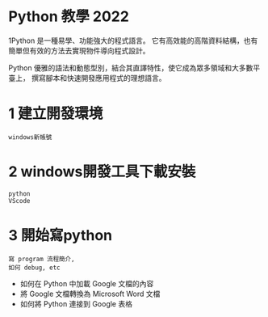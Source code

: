# Python 教學 2022
  1Python 是一種易學、功能強大的程式語言。
  它有高效能的高階資料結構，也有簡單但有效的方法去實現物件導向程式設計。
  
  Python 優雅的語法和動態型別，結合其直譯特性，使它成為眾多領域和大多數平臺上，
  撰寫腳本和快速開發應用程式的理想語言。
  
  
 
 # 1 建立開發環境
    windows新帳號


 # 2 windows開發工具下載安裝
    python
    VScode
    

 # 3 開始寫python
    寫 program 流程簡介, 
    如何 debug, etc
- 如何在    Python 中加載 Google 文檔的內容
- 將 Google 文檔轉換為 Microsoft Word 文檔
- 如何將 Python 連接到 Google 表格
